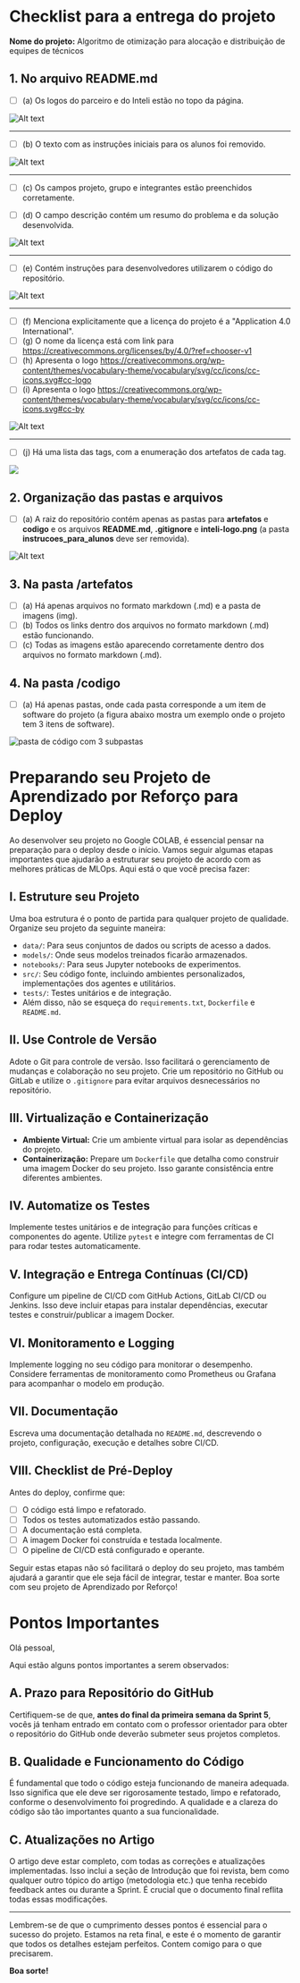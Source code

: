 # Checklist para a entrega do projeto 

**Nome do projeto:** Algoritmo de otimização para alocação e distribuição de equipes de técnicos

## 1. No arquivo README.md

- [ ] (a) Os logos do parceiro e do Inteli estão no topo da página.

![Alt text](img/logos.png)

---

- [ ] (b) O texto com as instruções iniciais para os alunos foi removido.

![Alt text](img/remover_instrucoes.png)

---

- [ ] (c) Os campos projeto, grupo e integrantes estão preenchidos corretamente.

- [ ] (d) O campo descrição contém um resumo do problema e da solução desenvolvida.

![Alt text](img/projeto_grupo_membros.png)

---

- [ ] (e) Contém instruções para desenvolvedores utilizarem o código do repositório.

![Alt text](img/instrucoes.png)

---

- [ ] (f) Menciona explicitamente que a licença do projeto é a "Application 4.0 International".
- [ ] (g) O nome da licença está com link para https://creativecommons.org/licenses/by/4.0/?ref=chooser-v1
- [ ] (h) Apresenta o logo https://creativecommons.org/wp-content/themes/vocabulary-theme/vocabulary/svg/cc/icons/cc-icons.svg#cc-logo
- [ ] (i) Apresenta o logo https://creativecommons.org/wp-content/themes/vocabulary-theme/vocabulary/svg/cc/icons/cc-icons.svg#cc-by

![Alt text](img/licenca.png)

---

- [ ] (j) Há uma lista das tags, com a enumeração dos artefatos de cada tag.

![](img/tags.png)


## 2. Organização das pastas e arquivos

- [ ] (a) A raiz do repositório contém apenas as pastas para **artefatos** e **codigo** e os arquivos **README.md**, **.gitignore** e **inteli-logo.png** (a pasta **instrucoes_para_alunos** deve ser removida).

![Alt text](img/pastas.png)


## 3. Na pasta /artefatos

- [ ] (a) Há apenas arquivos no formato markdown (.md) e a pasta de imagens (img).
- [ ] (b) Todos os links dentro dos arquivos no formato markdown (.md) estão funcionando.
- [ ] (c) Todas as imagens estão aparecendo corretamente dentro dos arquivos no formato markdown (.md).

## 4. Na pasta /codigo

- [ ] (a) Há apenas pastas, onde cada pasta corresponde a um item de software do projeto (a figura abaixo mostra um exemplo onde o projeto tem 3 itens de software).

![pasta de código com 3 subpastas](./img/subpastas_codigo.png)


# Preparando seu Projeto de Aprendizado por Reforço para Deploy

Ao desenvolver seu projeto no Google COLAB, é essencial pensar na preparação para o deploy desde o início. Vamos seguir algumas etapas importantes que ajudarão a estruturar seu projeto de acordo com as melhores práticas de MLOps. Aqui está o que você precisa fazer:

## I. **Estruture seu Projeto**

Uma boa estrutura é o ponto de partida para qualquer projeto de qualidade. Organize seu projeto da seguinte maneira:

- `data/`: Para seus conjuntos de dados ou scripts de acesso a dados.
- `models/`: Onde seus modelos treinados ficarão armazenados.
- `notebooks/`: Para seus Jupyter notebooks de experimentos.
- `src/`: Seu código fonte, incluindo ambientes personalizados, implementações dos agentes e utilitários.
- `tests/`: Testes unitários e de integração.
- Além disso, não se esqueça do `requirements.txt`, `Dockerfile` e `README.md`.

## II. **Use Controle de Versão**

Adote o Git para controle de versão. Isso facilitará o gerenciamento de mudanças e colaboração no seu projeto. Crie um repositório no GitHub ou GitLab e utilize o `.gitignore` para evitar arquivos desnecessários no repositório.

## III. **Virtualização e Containerização**

- **Ambiente Virtual:** Crie um ambiente virtual para isolar as dependências do projeto.
- **Containerização:** Prepare um `Dockerfile` que detalha como construir uma imagem Docker do seu projeto. Isso garante consistência entre diferentes ambientes.

## IV. **Automatize os Testes**

Implemente testes unitários e de integração para funções críticas e componentes do agente. Utilize `pytest` e integre com ferramentas de CI para rodar testes automaticamente.

## V. **Integração e Entrega Contínuas (CI/CD)**

Configure um pipeline de CI/CD com GitHub Actions, GitLab CI/CD ou Jenkins. Isso deve incluir etapas para instalar dependências, executar testes e construir/publicar a imagem Docker.

## VI. **Monitoramento e Logging**

Implemente logging no seu código para monitorar o desempenho. Considere ferramentas de monitoramento como Prometheus ou Grafana para acompanhar o modelo em produção.

## VII. **Documentação**

Escreva uma documentação detalhada no `README.md`, descrevendo o projeto, configuração, execução e detalhes sobre CI/CD.

## VIII. **Checklist de Pré-Deploy**

Antes do deploy, confirme que:

- [ ] O código está limpo e refatorado.
- [ ] Todos os testes automatizados estão passando.
- [ ] A documentação está completa.
- [ ] A imagem Docker foi construída e testada localmente.
- [ ] O pipeline de CI/CD está configurado e operante.

Seguir estas etapas não só facilitará o deploy do seu projeto, mas também ajudará a garantir que ele seja fácil de integrar, testar e manter. Boa sorte com seu projeto de Aprendizado por Reforço!

# Pontos Importantes

Olá pessoal,

Aqui estão alguns pontos importantes a serem observados:

## A. Prazo para Repositório do GitHub
Certifiquem-se de que, **antes do final da primeira semana da Sprint 5**, vocês já tenham entrado em contato com o professor orientador para obter o repositório do GitHub onde deverão submeter seus projetos completos.

## B. Qualidade e Funcionamento do Código
É fundamental que todo o código esteja funcionando de maneira adequada. Isso significa que ele deve ser rigorosamente testado, limpo e refatorado, conforme o desenvolvimento foi progredindo. A qualidade e a clareza do código são tão importantes quanto a sua funcionalidade.

## C. Atualizações no Artigo
O artigo deve estar completo, com todas as correções e atualizações implementadas. Isso inclui a seção de Introdução que foi revista, bem como qualquer outro tópico do artigo (metodologia etc.) que tenha recebido feedback antes ou durante a Sprint. É crucial que o documento final reflita todas essas modificações.

---

Lembrem-se de que o cumprimento desses pontos é essencial para o sucesso do projeto. Estamos na reta final, e este é o momento de garantir que todos os detalhes estejam perfeitos. Contem comigo para o que precisarem.

**Boa sorte!**
